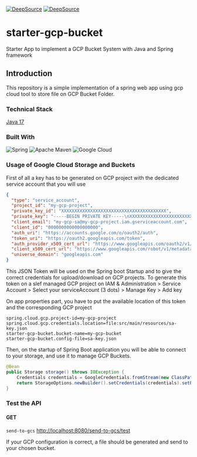 [![DeepSource](https://app.deepsource.com/gh/mattkds/starter-gcp-bucket.svg/?label=active+issues&show_trend=true&token=kd68QoUoLN6R0XJFABbPmvpG)](https://app.deepsource.com/gh/mattkds/starter-gcp-bucket/)
[![DeepSource](https://app.deepsource.com/gh/mattkds/starter-gcp-bucket.svg/?label=resolved+issues&show_trend=true&token=kd68QoUoLN6R0XJFABbPmvpG)](https://app.deepsource.com/gh/mattkds/starter-gcp-bucket/)
# starter-gcp-bucket
Starter App to implement a GCP Bucket System with Java and Spring framework

## Introduction
This repository is a simple implementation of a spring web app using gcp cloud tool to store file on GCP Bucket Folder.

### Technical Stack

[Java 17](https://openjdk.org/projects/jdk/17/)

### Built With

![Spring](https://img.shields.io/static/v1?style=for-the-badge&message=Spring&color=6DB33F&logo=Spring&logoColor=FFFFFF&label=)
![Apache Maven](https://img.shields.io/static/v1?style=for-the-badge&message=Apache+Maven&color=C71A36&logo=Apache+Maven&logoColor=FFFFFF&label=)
![Google Cloud](https://img.shields.io/badge/GoogleCloud-%234285F4.svg?style=for-the-badge&logo=google-cloud&logoColor=white)

### Usage of Google Cloud Storage and Buckets

First of all a key has to be generated on GCP project with the dedicated service account that you will use

```json
{
  "type": "service_account",
  "project_id": "my-gcp-project",
  "private_key_id": "XXXXXXXXXXXXXXXXXXXXXXXXXXXXXXXXXXXXXXXX",
  "private_key": "-----BEGIN PRIVATE KEY-----\nXXXXXXXXXXXXXXXXXXXXXXXXXXXXXXXXXXXXXXXX-----END PRIVATE KEY-----\n",
  "client_email": "my-gcp-sa@my-gcp-project.iam.gserviceaccount.com",
  "client_id": "0000000000000000000",
  "auth_uri": "https://accounts.google.com/o/oauth2/auth",
  "token_uri": "https://oauth2.googleapis.com/token",
  "auth_provider_x509_cert_url": "https://www.googleapis.com/oauth2/v1/certs",
  "client_x509_cert_url": "https://www.googleapis.com/robot/v1/metadata/x509/my-gcp-sa%40my-gcp-project.iam.gserviceaccount.com",
  "universe_domain": "googleapis.com"
}
```

This JSON Token will be used on the Spring boot Startup and to give the correct credentials for upload/download on GCP projects.
To generate this token on a slef managed GCP project on IAM & Administration > Service Account > Select your serviceAccount (3 dots) > Manage Key > Add key

On app properties part, you have to put the available location of this token and the corresponding GCP project

```properties
spring.cloud.gcp.project-id=my-gcp-project
spring.cloud.gcp.credentials.location=file:src/main/resources/sa-key.json
starter-gcp-bucket.bucket-name=my-gcp-bucket
starter-gcp-bucket.config-file=sa-key.json
```

Then, on the startup of Spring Boot application you will be able to connect to your storage, and use it to manage GCP Buckets.

```java
@Bean
public Storage storage() throws IOException {
    Credentials credentials = GoogleCredentials.fromStream(new ClassPathResource(credentialPath).getInputStream());
    return StorageOptions.newBuilder().setCredentials(credentials).setProjectId(projectId).build().getService();
}
```

### Test the API

#### GET
`send-to-gcs` [http://localhost:8080/send-to-gcs/test](#http://localhost:8080/send-to-gcs/test) <br/>

If your GCP configuration is correct, a file should be generated and send to your chosen bucket.
